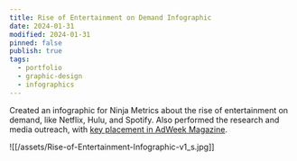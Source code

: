 ```yaml
---
title: Rise of Entertainment on Demand Infographic
date: 2024-01-31
modified: 2024-01-31
pinned: false
publish: true
tags:
  - portfolio
  - graphic-design
  - infographics
---
```


Created an infographic for Ninja Metrics about the rise of entertainment on demand, like Netflix, Hulu, and Spotify. Also performed the research and media outreach, with [key placement in AdWeek Magazine](https://www.adweek.com/tv-video/infographic-rise-entertainment-demand-164529/).

![[/assets/Rise-of-Entertainment-Infographic-v1_s.jpg]]
